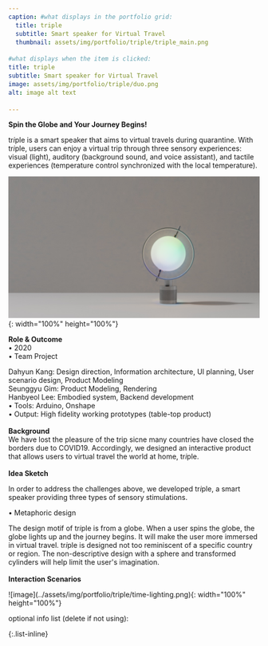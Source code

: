 ```yaml
---
caption: #what displays in the portfolio grid:
  title: triple
  subtitle: Smart speaker for Virtual Travel
  thumbnail: assets/img/portfolio/triple/triple_main.png
  
#what displays when the item is clicked:
title: triple
subtitle: Smart speaker for Virtual Travel
image: assets/img/portfolio/triple/duo.png
alt: image alt text

---
```

**Spin the Globe and Your Journey Begins!**

tr*i*ple is a smart speaker that aims to virtual travels during quarantine. With tr*i*ple, users can enjoy a virtual trip through three sensory experiences: visual (light), auditory (background sound, and voice assistant), and tactile experiences (temperature control synchronized with the local temperature). 

![image](../assets/img/portfolio/triple/FIJI.png){: width="100%" height="100%"}

<div style="text-align: left"> 

**Role & Outcome**
<br>
• 2020
<br>
• Team Project <br>

Dahyun Kang: Design direction, Information architecture, UI planning, User scenario design, Product Modeling
<br>
Seunggyu Gim: Product Modeling, Rendering
<br>
Hanbyeol Lee: Embodied system, Backend development
<br>
• Tools: Arduino, Onshape
<br>
• Output: High fidelity working prototypes (table-top product)
<br><br>
**Background** <br>
We have lost the pleasure of the trip sicne many countries have closed the borders due to COVID19. Accordingly, we designed an interactive product that allows users to virtual travel the world at home, tr*i*ple.
<br><br>
**Idea Sketch**

In order to address the challenges above, we developed tr*i*ple, a smart speaker providing three types of sensory stimulations.

• Metaphoric design

The design motif of tr*i*ple is from a globe. When a user spins the globe, the globe lights up and the journey begins. It will make the user more immersed in virtual travel. tr*i*ple is designed not too reminiscent of a specific country or region. The non-descriptive design with a sphere and transformed cylinders will help limit the user's imagination. 
<br><br>
**Interaction Scenarios**
</div>
![image](../assets/img/portfolio/triple/time-lighting.png){: width="100%" height="100%"}

optional info list (delete if not using):

{:.list-inline} 

